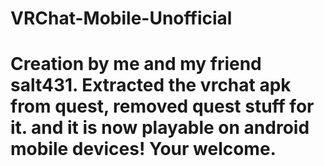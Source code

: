 # VRChat-Mobile-Unofficial
# Creation by me and my friend salt431. Extracted the vrchat apk from quest, removed quest stuff for it. and it is now playable on android mobile devices! Your welcome.
